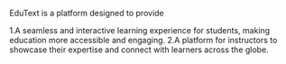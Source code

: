 EduText is a platform designed to provide

 1.A seamless and interactive learning experience for students, making education more accessible and engaging.
 2.A platform for instructors to showcase their expertise and connect with learners across the globe.
